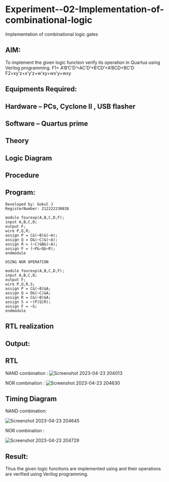 # Experiment--02-Implementation-of-combinational-logic
Implementation of combinational logic gates
 
## AIM:
To implement the given logic function verify its operation in Quartus using Verilog programming.
 F1= A’B’C’D’+AC’D’+B’CD’+A’BCD+BC’D
F2=xy’z+x’y’z+w’xy+wx’y+wxy
 
 
 
## Equipments Required:
## Hardware – PCs, Cyclone II , USB flasher
## Software – Quartus prime


## Theory
 

## Logic Diagram
## Procedure
## Program:

```Program to implement the given logic function and to verify its operations in quartus using Verilog programming.
Developed by: Gokul J
RegisterNumber: 212222230038

module fourexp(A,B,C,D,F);
input A,B,C,D;
output F;
wire P,Q,R;
assign P = C&(~B)&(~A);
assign Q = D&(~C)&(~A);
assign R = (~C)&B&(~A);
assign F = (~P&~Q&~R);
endmodule

USING NOR OPERATION

module fourexp(A,B,C,D,F);
input A,B,C,D;
output F;
wire P,Q,R,S;
assign P = C&(~B)&A;
assign Q = D&(~C)&A;
assign R = C&(~B)&A;
assign S = ~(P|Q|R);
assign F = ~S;
endmodule
```


## RTL realization

## Output:

## RTL

NAND combination : 
![Screenshot 2023-04-23 204013](https://user-images.githubusercontent.com/121165938/233848007-2bd15509-2586-4909-920d-64ca5eeaca2f.png)

NOR combination :
![Screenshot 2023-04-23 204630](https://user-images.githubusercontent.com/121165938/233848246-2124b870-c03a-46ba-8aed-52872a301776.png)



## Timing Diagram

NAND combination:

![Screenshot 2023-04-23 204645](https://user-images.githubusercontent.com/121165938/233848270-46a94be8-11e4-40a5-9fd2-99e54a1084ca.png)

NOR combination :

![Screenshot 2023-04-23 204729](https://user-images.githubusercontent.com/121165938/233848322-2e2747c4-92eb-4513-a1e7-a88318bc6510.png)



## Result:
Thus the given logic functions are implemented using  and their operations are verified using Verilog programming.
